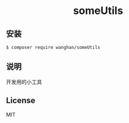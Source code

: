 <h1 align="center"> someUtils </h1>

## 安装

```shell
$ composer require wanghan/someUtils
```

## 说明

开发用的小工具

## License

MIT